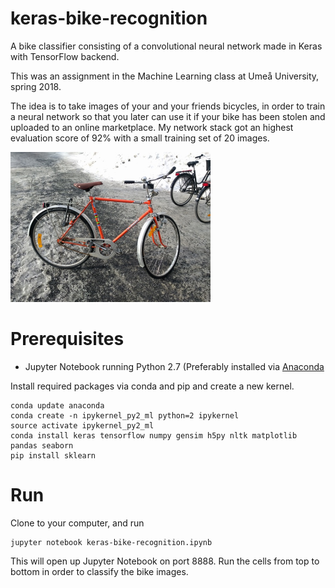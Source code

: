 # keras-bike-recognition
A bike classifier consisting of a convolutional neural network made in Keras with TensorFlow backend.

This was an assignment in the Machine Learning class at Umeå University, spring 2018. 

The idea is to take images of your and your friends bicycles, in order to train a neural network so that you later can use it if your bike has been stolen and uploaded to an online marketplace. My network stack got an highest evaluation score of 92% with a small training set of 20 images. 

<img src="data/student_collected_data/train/bike1/IMG_20180319_121750.jpg" alt="bicycle" width="320" height="240">

# Prerequisites
* Jupyter Notebook running Python 2.7 (Preferably installed via [Anaconda](https://www.anaconda.com/download/)

Install required packages via conda and pip and create a new kernel.
```
conda update anaconda
conda create -n ipykernel_py2_ml python=2 ipykernel
source activate ipykernel_py2_ml
conda install keras tensorflow numpy gensim h5py nltk matplotlib pandas seaborn
pip install sklearn
```

# Run
Clone to your computer, and run 
``` 
jupyter notebook keras-bike-recognition.ipynb
``` 
This will open up Jupyter Notebook on port 8888. Run the cells from top to bottom in order to classify the bike images.
